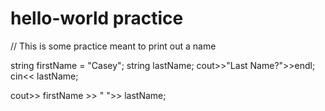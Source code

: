 # hello-world practice

// This is some practice meant to print out a name

string firstName = "Casey";
string lastName;
cout>>"Last Name?">>endl;
cin<< lastName; 

cout>> firstName >> " ">> lastName; 
